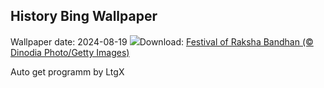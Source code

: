 ## History Bing Wallpaper
Wallpaper date: 2024-08-19
![](https://www.bing.com/th?id=OHR.FestivalRakhi_EN-IN9632575091_UHD.jpg&w=1000)Download: [Festival of Raksha Bandhan (© Dinodia Photo/Getty Images)](https://www.bing.com/th?id=OHR.FestivalRakhi_EN-IN9632575091_UHD.jpg)

Auto get programm by LtgX

